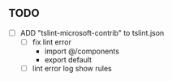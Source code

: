 ## TODO

- [ ] ADD "tslint-microsoft-contrib" to tslint.json
  - [ ] fix lint error
    - import @/components
    - export default
  - [ ] lint error log show rules